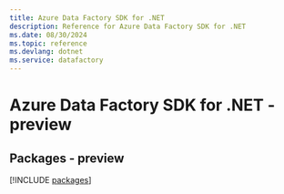 ```yaml
---
title: Azure Data Factory SDK for .NET
description: Reference for Azure Data Factory SDK for .NET
ms.date: 08/30/2024
ms.topic: reference
ms.devlang: dotnet
ms.service: datafactory
---
```

# Azure Data Factory SDK for .NET - preview
## Packages - preview
[!INCLUDE [packages](data-factory-index.md)]